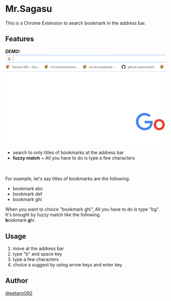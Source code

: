 # Mr.Sagasu
This is a Chrome Extension to search bookmark in the address bar.
<!-- ![Badge Status](https://ci-as-a-service) -->  
<!-- OverviewOverviewOverview -->  

## Features
***DEMO:***  
![demo](./images/mrsagasu_demo.gif)  

- search to only titles of bookmarks at the address bar
- **fuzzy match** = All you have to do is type a few characters

<br><br>
For example,
let's say titles of bookmarks are the following.

- bookmark abc
- bookmark def
- bookmark ghi

When you want to choice "bookmark ghi", All you have to do is type "bg".  
It's brought by fuzzy match like the following.  
**b**ookmark **g**hi  

## Usage

1. move at the address bar
2. type "b" and space key
3. type a few characters
4. choice a suggest by using arrow keys and enter key

<!-- ## Installation -->


## Author
[@eetann092](https://twitter.com/eetann092)  

<!-- ## License                           -->  
<!-- [MIT](http://eetann.mit-license.org) -->  
